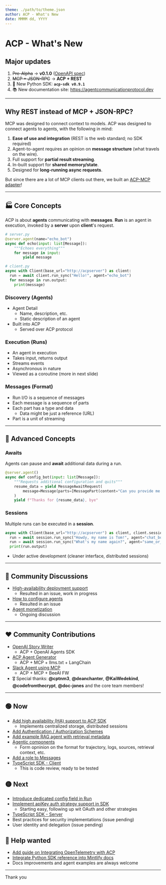 ```yaml
---
theme: ./path/to/theme.json
author: ACP - What's New
date: MMMM dd, YYYY
---
```


# ACP - What's New

## Major updates

1. ~~Pre-Alpha~~ -> **v0.1.0** ([OpenAPI spec](https://github.com/i-am-bee/acp/blob/main/docs/spec/openapi.yaml))
1. ~~MCP + JSON-RPC~~ -> **ACP + REST**
1. 🐍 New Python SDK: **`acp-sdk v0.9.1`**
1. 📚 New documentation site: https://agentcommunicationprotocol.dev

---

## Why REST instead of MCP + JSON-RPC?

MCP was designed to connect context to models. ACP was designed to connect agents to agents, with the following in mind:

1. **Ease of use and integration** (REST is the web standard; no SDK required)
1. Agent-to-agent requires an opinion on **message structure** (what travels on the wire).
1. Full support for **partial result streaming**.
1. In-built support for **shared memory/state**.
1. Designed for **long-running async requests**.

But since there are a lot of MCP clients out there, we built an [ACP-MCP adapter](https://github.com/i-am-bee/acp-mcp)!

---

## 🏭 Core Concepts

ACP is about **agents** communicating with **messages**. **Run** is an agent in execution, invoked by a **server** upon **client**'s request.

```python
# server.py
@server.agent(name="echo_bot")
async def echo(input: list[Message]):
    """Echoes everything"""
    for message in input:
        yield message

# client.py
async with Client(base_url="http://acpserver") as client:
  run = await client.run_sync("Hello!", agent="echo_bot")
  for message in run.output:
    print(message)
```

### Discovery (Agents)
  - Agent Detail
     - Name, description, etc. 
     - Static description of an agent
  - Built into ACP
     - Served over ACP protocol

### Execution (Runs)
  - An agent in execution
  - Takes input, returns output
  - Streams events
  - Asynchronous in nature
  - Viewed as a coroutine (more in next slide)

### Messages (Format)
  - Run I/O is a sequence of messages
  - Each message is a sequence of parts
  - Each part has a type and data
    - Data might be just a reference (URL)
  - Part is a unit of streaming

---

## 🚀 Advanced Concepts

### Awaits

Agents can pause and **await** additional data during a run.

```python
@server.agent()
async def config_bot(input: list[Message]):
    """Requests additional configuration and quits"""
    resume_data = yield MessageAwaitRequest(
        message=Message(parts=[MessagePart(content="Can you provide me with additional configuration?")])
    )
    yield f"Thanks for {resume_data}, bye"
```

### Sessions

Multiple runs can be executed in a **session**.

```python
async with Client(base_url="http://acpserver") as client, client.session() as session:
  run = await session.run_sync("Howdy, my name is Tom!", agent="chat_bot")
  run = await session.run_sync("What's my name again?", agent="same_or_another_chat_bot")
  print(run.output)
```

- Under active development (cleaner interface, distributed sessions)

---

## 💬 Community Discussions

- [High-availability deployment support](https://github.com/i-am-bee/acp/discussions/130)
  - Resulted in an issue, work in progress
- [How to configure agents](https://github.com/i-am-bee/acp/discussions/66)
  - Resulted in an issue
- [Agent monetization](https://github.com/i-am-bee/acp/discussions/119)
  - Ongoing discussion

---

## ❤️  Community Contributions

- [OpenAI Story Writer](https://github.com/i-am-bee/acp/tree/main/examples/python/openai-story-writer)
  - ACP + OpenAI Agents SDK
- [ACP Agent Generator](https://github.com/i-am-bee/acp/tree/main/examples/python/acp-agent-generator)
  - ACP + MCP + llms.txt + LangChain
- [Slack Agent using MCP](https://github.com/i-am-bee/acp/tree/main/examples/python/beeai-slack-mcp)
  - ACP + MCP + BeeAI FW
- 🎖️ Special thanks: **@cptnm3**, **@deanchanter**, **@KaiWedekind**, **@codefromthecrypt**, **@doc-jones** and the core team members!

---

## 🟢 Now

- [Add high availability (HA) support to ACP SDK](https://github.com/i-am-bee/acp/issues/143)
  - Implements centralized storage, distributed sessions
- [Add Authentication / Authorization Schemes](https://github.com/i-am-bee/acp/issues/137)
- [Add example RAG agent with retrieval metadata](https://github.com/i-am-bee/acp/issues/72)
- [Agentic components](https://github.com/i-am-bee/acp/issues/7)
  - Form opninion on the format for trajectory, logs, sources, retrieval context, etc.
- [Add a role to Messages](https://github.com/i-am-bee/acp/issues/141)
- [TypeScript SDK - Client](https://github.com/i-am-bee/acp/issues/111)
  - This is code review, ready to be tested

## 🟡 Next

- [Introduce dedicated config field in Run](https://github.com/i-am-bee/acp/issues/148)
- [Implement apiKey auth strategy support in SDK](https://github.com/i-am-bee/acp/issues/140)
  - Starting easy, following up wit OAuth and other strategies
- [TypeScript SDK - Server](https://github.com/i-am-bee/acp/issues/112)
- Best practices for security implementations (issue pending)
- User identity and delegation (issue pending)

## 🤝 Help wanted

- [Add guide on Integrating OpenTelemetry with ACP](https://github.com/i-am-bee/acp/issues/150)
- [Integrate Python SDK reference into Mintlify docs](https://github.com/i-am-bee/acp/issues/149)
- Docs improvements and agent examples are always welcome

---

Thank you